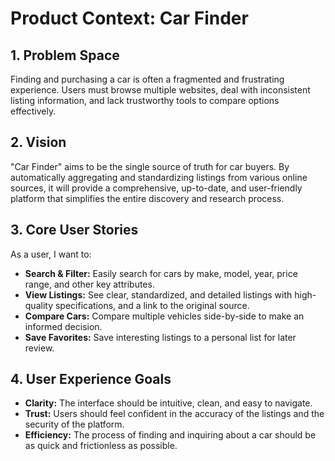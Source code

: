 # Product Context: Car Finder

## 1. Problem Space

Finding and purchasing a car is often a fragmented and frustrating experience. Users must browse multiple websites, deal with inconsistent listing information, and lack trustworthy tools to compare options effectively.

## 2. Vision

"Car Finder" aims to be the single source of truth for car buyers. By automatically aggregating and standardizing listings from various online sources, it will provide a comprehensive, up-to-date, and user-friendly platform that simplifies the entire discovery and research process.

## 3. Core User Stories

As a user, I want to:

- **Search & Filter:** Easily search for cars by make, model, year, price range, and other key attributes.
- **View Listings:** See clear, standardized, and detailed listings with high-quality specifications, and a link to the original source.
- **Compare Cars:** Compare multiple vehicles side-by-side to make an informed decision.
- **Save Favorites:** Save interesting listings to a personal list for later review.

## 4. User Experience Goals

- **Clarity:** The interface should be intuitive, clean, and easy to navigate.
- **Trust:** Users should feel confident in the accuracy of the listings and the security of the platform.
- **Efficiency:** The process of finding and inquiring about a car should be as quick and frictionless as possible.

